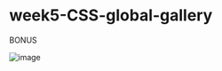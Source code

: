 # week5-CSS-global-gallery
BONUS

![image](https://user-images.githubusercontent.com/117738625/204327165-d33293ff-5488-4870-8305-d381adb35632.png)
